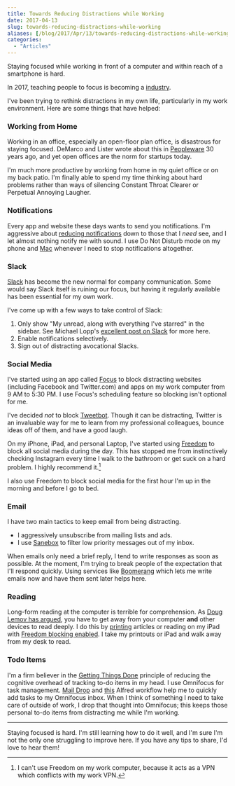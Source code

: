 ```yaml
---
title: Towards Reducing Distractions while Working
date: 2017-04-13
slug: towards-reducing-distractions-while-working
aliases: [/blog/2017/Apr/13/towards-reducing-distractions-while-working/]
categories:
  - "Articles"
---
```


Staying focused while working in front of a computer and within reach of a smartphone is hard.

In 2017, teaching people to focus is becoming a [industry](https://thefocuscourse.com/).

I've been trying to rethink distractions in my own life, particularly in my work environment. Here are some things that have helped:

### Working from Home

Working in an office, especially an open-floor plan office, is disastrous for staying focused. DeMarco and Lister wrote about this in [Peopleware](http://amzn.to/2px5PGj) 30 years ago, and yet open offices are the norm for startups today.

I'm much more productive by working from home in my quiet office or on my back patio. I'm finally able to spend my time thinking about hard problems rather than ways of silencing Constant Throat Clearer or Perpetual Annoying Laugher.

### Notifications

Every app and website these days wants to send you notifications. I'm aggressive about [reducing notifications](http://www.makeuseof.com/tag/take-control-ios-notifications-iphone-ipad/) down to those that I _need_ see, and I let almost nothing notify me with sound. I use Do Not Disturb mode on my phone and [Mac](https://support.apple.com/kb/PH18740?locale=en_US) whenever I need to stop notifications altogether.

### Slack

[Slack](https://slack.com/) has become the new normal for company communication. Some would say Slack itself is ruining our focus, but having it regularly available has been essential for my own work.

I've come up with a few ways to take control of Slack:

1. Only show "My unread, along with everything I've starred" in the sidebar. See Michael Lopp's [excellent post on Slack](http://randsinrepose.com/archives/how-i-slack/) for more here.
2. Enable notifications selectively.
3. Sign out of distracting avocational Slacks.

### Social Media

I've started using an app called [Focus](https://heyfocus.com/) to block distracting websites (including Facebook and Twitter.com) and apps on my work computer from 9 AM to 5:30 PM. I use Focus's scheduling feature so blocking isn't optional for me.

I've decided _not_ to block [Tweetbot](https://tapbots.com/tweetbot/). Though it can be distracting, Twitter is an invaluable way for me to learn from my professional colleagues, bounce ideas off of them, and have a good laugh.

On my iPhone, iPad, and personal Laptop, I've started using [Freedom](https://freedom.refersion.com/c/c6bad) to block all social media during the day. This has stopped me from instinctively checking Instagram every time I walk to the bathroom or get suck on a hard problem. I highly recommend it.[^freedomapp]

I also use Freedom to block social media for the first hour I'm up in the morning and before I go to bed.

[^freedomapp]: I can't use Freedom on my work computer, because it acts as a VPN which conflicts with my work VPN.


### Email

I have two main tactics to keep email from being distracting.

* I aggressively unsubscribe from mailing lists and ads.
* I use [Sanebox](https://sanebox.com/t/49nyh) to filter low priority messages out of my inbox.

When emails only need a brief reply, I tend to write responses as soon as possible. At the moment, I'm trying to break people of the expectation that I'll respond quickly. Using services like [Boomerang](http://www.boomeranggmail.com/) which lets me write emails now and have them sent later helps here.

### Reading

Long-form reading at the computer is terrible for comprehension. As [Doug Lemov has argued](http://www.econtalk.org/archives/2016/11/doug_lemov_on_r.html), you have to get away from your computer __and__ other devices to read deeply. I do this by [printing](http://amzn.to/2oDATHj) articles or reading on my iPad with [Freedom blocking enabled](https://freedom.refersion.com/c/c6bad). I take my printouts or iPad and walk away from my desk to read.

### Todo Items

I'm a firm believer in the [Getting Things Done](http://amzn.to/2ovAgit) principle of reducing the cognitive overhead of tracking to-do items in my head. I use Omnifocus for task management. [Mail Drop](https://support.omnigroup.com/omnifocus-mail-drop/) and [this](http://bachyaproductions.com/better-omnifocus-task-entry/) Alfred workflow help me to quickly add tasks to my Omnifocus inbox. When I think of something I need to take care of outside of work, I drop that thought into Omnifocus; this keeps those personal to-do items from distracting me while I'm working.

<hr>

Staying focused is hard. I'm still learning how to do it well, and I'm sure I'm not the only one struggling to improve here. If you have any tips to share, I'd love to hear them!